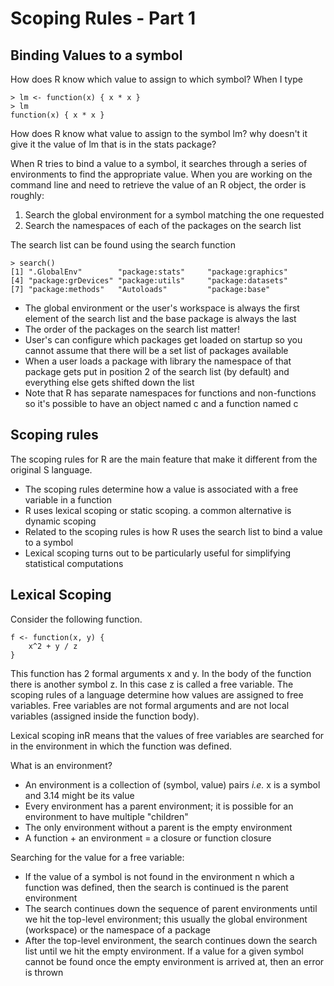 Scoping Rules - Part 1
======================

Binding Values to a symbol
--------------------------

How does R know which value to assign to which symbol? When I type

	> lm <- function(x) { x * x }
	> lm
	function(x) { x * x }

How does R know what value to assign to the symbol lm? why doesn't it give it the value of lm that is in the stats package?

When R tries to bind a value to a symbol, it searches through a series of environments to find the appropriate value. When you are working on the command line and need to retrieve the value of an R object, the order is roughly:

1. Search the global environment for a symbol matching the one requested
2. Search the namespaces of each of the packages on the search list

The search list can be found using the search function

	> search()
	[1] ".GlobalEnv"        "package:stats"     "package:graphics"
	[4] "package:grDevices" "package:utils"     "package:datasets"
	[7] "package:methods"   "Autoloads"         "package:base"

* The global environment or the user's workspace is always the first element of the search list and the base package is always the last
* The order of the packages on the search list matter!
* User's can configure which packages get loaded on startup so you cannot assume that there will be a set list of packages available
* When a user loads a package with library the namespace of that package gets put in position 2 of the search list (by default) and everything else gets shifted down the list
* Note that R has separate namespaces for functions and non-functions so it's possible to have an object named c and a function named c


Scoping rules
-------------

The scoping rules for R are the main feature that make it different from the original S language.

* The scoping rules determine how a value is associated with a free variable in a function
* R uses lexical scoping or static scoping. a common alternative is dynamic scoping
* Related to the scoping rules is how R uses the search list to bind a value to a symbol
* Lexical scoping turns out to be particularly useful for simplifying statistical computations


Lexical Scoping
---------------

Consider the following function.

	f <- function(x, y) {
		x^2 + y / z
	}

This function has 2 formal arguments x and y. In the body of the function there is another symbol z. In this case z is called a free variable. The scoping rules of a language determine how values are assigned to free variables. Free variables are not formal arguments and are not local variables (assigned inside the function body).

Lexical scoping inR means that the values of free variables are searched for in the environment in which the function was defined.

What is an environment?

* An environment is a collection of (symbol, value) pairs _i.e._ x is a symbol and 3.14 might be its value
* Every environment has a parent environment; it is possible for an environment to have multiple "children"
* The only environment without a parent is the empty environment
* A function + an environment = a closure or function closure

Searching for the value for a free variable:

* If the value of a symbol is not found in the environment n which a function was defined, then the search is continued is the parent environment
* The search continues down the sequence of parent environments until we hit the top-level environment; this usually the global environment (workspace) or the namespace of a package
* After the top-level environment, the search continues down the search list until we hit the empty environment. If a value for a given symbol cannot be found once the empty environment is arrived at, then an error is thrown



